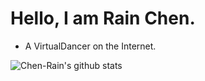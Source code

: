 # Hello, I am Rain Chen.
- A VirtualDancer on the Internet.

![Chen-Rain's github stats](https://github-readme-stats.vercel.app/api?username=Chen-Rain&show_icons=true&title_color=9745f5&icon_color=9f4bff&text_color=ffffff&bg_color=DEG,87cefa,ff69b4)

